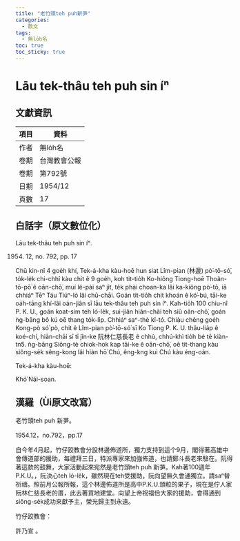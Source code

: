 ```yaml
---
title: "老竹頭teh puh新芛"
categories:
  - 散文
tags:
  - 無lo̍h名
toc: true
toc_sticky: true
---
```


# Lāu tek-thâu teh puh sin íⁿ

## 文獻資訊

| 項目 | 資料 |
|---|---|
| 作者 | 無lo̍h名 |
| 卷期 | 台灣教會公報 |
| 卷期 | 第792號 |
| 日期 | 1954/12 |
| 頁數 | 17 |

## 白話字（原文數位化）

Lāu tek-thâu teh puh sin íⁿ.

1954. 12, no. 792, pp. 17

Chū kin-nî 4 goe̍h khí, Tek-á-kha kàu-hoē hun siat Lîm-pian (林邊) pò͘-tō-só͘, to̍k-le̍k chi-chhî kàu chit ê 9 goe̍h, koh tit-tio̍h Ko-hiông Tiong-hoē Thoân-tō-pō͘ ê oān-chō͘, muí lé-pài saⁿ ji̍t, te̍k phài choan-ka lâi ka-kiông pò͘-tō, iā chhiáⁿ Tēⁿ Táu Tiúⁿ-ló lâi chū-chāi. Goán tit-tio̍h chit khoán ê kó͘-bú, tāi-ke oa̍h-tāng khí-lâi oán-jiân sī lāu tek-thâu teh puh sin íⁿ. Kah-tio̍h 100 chiu-nî P. K. U., goán koat-sim teh ló-le̍k, sui-jiân hiān-chāi teh siū oān-chō͘, goán ǹg-bāng bô kú oē thang to̍k-li̍p. Chhiáⁿ saⁿ-thè kî-tó. Chiàu chêng goe̍h Kong-pò só͘ pò, chit ê Lîm-pian pò͘-tō-só͘ sī Ko Tiong P. K. U. thâu-lia̍p ê koé-chí, hiān-chāi sī tī jîn-ke 阮林仁慈長老 ê chhù, chhú-khì tio̍h bé tē kiàn-tn5. ǹg-bāng Siōng-tè chiok-hok kap tāi-ke ê oān-chō͘, oē tit-thang kàu siông-se̍k sêng-kong lâi hiàn hō͘ Chú, êng-kng kui Chú kàu éng-oán.

Tek-á-kha kàu-hoē:

Khó͘ Nái-soan.

## 漢羅（Ùi原文改寫）

老竹頭teh puh 新芛。

1954.12，no.792，pp.17

自今年4月起，竹仔跤教會分設林邊佈道所，獨力支持到這个9月，閣得著高雄中會傳道部的援助，每禮拜三日，特派專家來加強佈道，也請鄭斗長老來駐在。阮得著這款的鼓舞，大家活動起來宛然是老竹頭teh puh 新芛。Kah著100週年P.K.U。，阮決心teh ló-le̍k，雖然現在teh受援助，阮向望無久會通獨立。請saⁿ替祈禱。照前月公報所報，這个林邊佈道所是高中P.K.U.頭粒的果子，現在是佇人家阮林仁慈長老的厝，此去著買地建堂。向望上帝祝福佮大家的援助，會得通到siông-se̍k成功來獻予主，榮光歸主到永遠。

竹仔跤教會：

許乃宣 。
